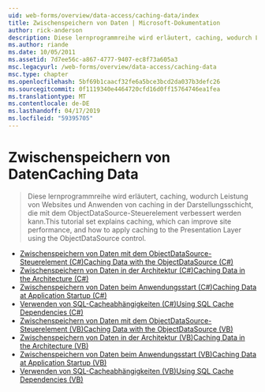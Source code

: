 ```yaml
---
uid: web-forms/overview/data-access/caching-data/index
title: Zwischenspeichern von Daten | Microsoft-Dokumentation
author: rick-anderson
description: Diese lernprogrammreihe wird erläutert, caching, wodurch Leistung von Websites und Anwenden von caching in der Darstellungsschicht, die mit dem ObjectDataSource-Steuerelement verbessert werden kann...
ms.author: riande
ms.date: 10/05/2011
ms.assetid: 7d7ee56c-a867-4777-9407-ec8f73a605a3
msc.legacyurl: /web-forms/overview/data-access/caching-data
msc.type: chapter
ms.openlocfilehash: 5bf69b1caacf32fe6a5bce3bcd2da037b3defc26
ms.sourcegitcommit: 0f1119340e4464720cfd16d0ff15764746ea1fea
ms.translationtype: MT
ms.contentlocale: de-DE
ms.lasthandoff: 04/17/2019
ms.locfileid: "59395705"
---
```

# <a name="caching-data"></a><span data-ttu-id="ef5d4-103">Zwischenspeichern von Daten</span><span class="sxs-lookup"><span data-stu-id="ef5d4-103">Caching Data</span></span>

> <span data-ttu-id="ef5d4-104">Diese lernprogrammreihe wird erläutert, caching, wodurch Leistung von Websites und Anwenden von caching in der Darstellungsschicht, die mit dem ObjectDataSource-Steuerelement verbessert werden kann.</span><span class="sxs-lookup"><span data-stu-id="ef5d4-104">This tutorial set explains caching, which can improve site performance, and how to apply caching to the Presentation Layer using the ObjectDataSource control.</span></span>


- [<span data-ttu-id="ef5d4-105">Zwischenspeichern von Daten mit dem ObjectDataSource-Steuerelement (C#)</span><span class="sxs-lookup"><span data-stu-id="ef5d4-105">Caching Data with the ObjectDataSource (C#)</span></span>](caching-data-with-the-objectdatasource-cs.md)
- [<span data-ttu-id="ef5d4-106">Zwischenspeichern von Daten in der Architektur (C#)</span><span class="sxs-lookup"><span data-stu-id="ef5d4-106">Caching Data in the Architecture (C#)</span></span>](caching-data-in-the-architecture-cs.md)
- [<span data-ttu-id="ef5d4-107">Zwischenspeichern von Daten beim Anwendungsstart (C#)</span><span class="sxs-lookup"><span data-stu-id="ef5d4-107">Caching Data at Application Startup (C#)</span></span>](caching-data-at-application-startup-cs.md)
- [<span data-ttu-id="ef5d4-108">Verwenden von SQL-Cacheabhängigkeiten (C#)</span><span class="sxs-lookup"><span data-stu-id="ef5d4-108">Using SQL Cache Dependencies (C#)</span></span>](using-sql-cache-dependencies-cs.md)
- [<span data-ttu-id="ef5d4-109">Zwischenspeichern von Daten mit dem ObjectDataSource-Steuerelement (VB)</span><span class="sxs-lookup"><span data-stu-id="ef5d4-109">Caching Data with the ObjectDataSource (VB)</span></span>](caching-data-with-the-objectdatasource-vb.md)
- [<span data-ttu-id="ef5d4-110">Zwischenspeichern von Daten in der Architektur (VB)</span><span class="sxs-lookup"><span data-stu-id="ef5d4-110">Caching Data in the Architecture (VB)</span></span>](caching-data-in-the-architecture-vb.md)
- [<span data-ttu-id="ef5d4-111">Zwischenspeichern von Daten beim Anwendungsstart (VB)</span><span class="sxs-lookup"><span data-stu-id="ef5d4-111">Caching Data at Application Startup (VB)</span></span>](caching-data-at-application-startup-vb.md)
- [<span data-ttu-id="ef5d4-112">Verwenden von SQL-Cacheabhängigkeiten (VB)</span><span class="sxs-lookup"><span data-stu-id="ef5d4-112">Using SQL Cache Dependencies (VB)</span></span>](using-sql-cache-dependencies-vb.md)
